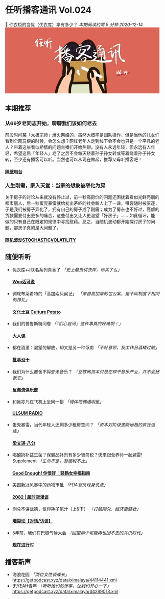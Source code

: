 # 任听播客通讯 Vol.024
👕 你衣柜的含优（优衣库）率有多少？
_本期阅读约需 5 分钟_
_2020-12-14_
![](./img/vol_024_small.png)


## 本期推荐

### 从69岁老同志开始，聊聊我们该如何老去
前段时间某「太极宗师」爆火网络的，虽然大概率是团队操作，但是当他的儿女们看到全网玩梗的时候，会怎么想？网红老年人走到线下会不会也只是一个平凡的老人？带着这些看似矫情的问题主播们开始热聊。没有人永远年轻，但永远有人年轻，希望这届「年轻人」老了之后不会每天绕着孙子孙女转或等着绕着孙子孙女转，至少还有播客可以听。当然也可以从现在做起，推荐父母听播客吧！
#### [隔壁电台](https://www.ximalaya.com/album/24308239.xml)

### 人生刚需，家入天堂：当家的想象被窄化为房
关于房子的讨论从来就没有停止过，前一秒高房价的问题还困扰着看似光鲜亮丽的都市丽人，后一秒蛋壳暴雷就给初出茅庐的社会新人上了一课。租客随时被驱逐，于是我们被房子异化了，拥有自己的房子成了刚需；成为了房东也不好过，高额的贷款需要付出更多的痛苦，这些付出又让人更渴望「好房子」…… 如此循环，能做的只有自己在既定的规律中寻找慰藉。总之，当随机波动都开始探讨房子的问题，那房子真的是大问题了。
#### [随机波动STOCHASTICVOLATILITY](https://feeds.fireside.fm/stovol/rss)


## 随便听听

* 优衣库+J联名系列真香了 _「史上最贵优衣库，你买了么」_
  #### [Woo话可说](http://rss.lizhi.fm/rss/171692631.xml)
* 调戏布莱希特的「高加索灰阑记」 _「来自高加索的包公案，是不同制度下相同的挣扎」_
  #### [文化土豆 Culture Potato](https://feeds.acast.com/public/shows/5e0b6ece81be870a61107c66)
* 我们的普鲁斯特问卷  _「『扪心自问』这件事真的好难啊！」_
  #### [大人课](https://growup.rocks/feed/podcast)
* 都在酒里：渴望的解放，却又是另一种俘虏 _「不好意思，我工作日酒精过敏」_
  #### [批事没干](http://www.ximalaya.com/album/42542290.xml)
* 我们为什么都舍不得虾米音乐？ _「互联网资本只是在榨干音乐产业，并不会拯救它」_
  #### [反潮流俱乐部](https://feeds.fireside.fm/fanchaoliuclub/rss)
* 和吴亦凡在飞机上坐同一排 _「得体地偶遇明星」_
  #### [ULSUM RADIO](http://www.ximalaya.com/album/32978891.xml)
* 蛋壳暴雷，当代年轻人还剩多少租房空间？ _「资本对阶级垄断地租的疯狂追逐」_
  #### [梁文道·八分](https://api.vistopia.com.cn/rss/program/11.xml)
* 喝酸奶补益生菌？保健品补剂有多少智商税？快来跟营养师一起避雷! Supplement _「生命不息，智商税不止」_
  #### [Good Enough! 你很好：轻熟女幸福指南](http://www.ximalaya.com/album/40669068.xml)
* 美国新冠风暴中的药物审批 _「FDA官员现身说法」_
  #### [2082 | 超时空漫谈](http://www.ximalaya.com/album/32544603.xml)
* 刚兑不讲武德，信仰耗子尾汁（上&下） _「打破刚兑，经济更健壮」_
  #### [墙裂坛【对话/访谈】](https://getpodcast.xyz/data/ximalaya/39420811.xml)
* 5年前，我们在巴黎气候大会 _「回望那个可能再也回不去的共识时代」_
  #### [现在进行时](http://www.ximalaya.com/album/40159997.xml)


## 播客新声

* 海浪花园  _「两位女性谈成长」_
  https://getpodcast.xyz/data/ximalaya/44114441.xml
* 无YEAH青年 _「听听她们的惨事，让我们开心一下」_
  https://getpodcast.xyz/data/ximalaya/44289013.xml
